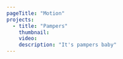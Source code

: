 ```yaml
---
pageTitle: "Motion"
projects:
  - title: "Pampers"
    thumbnail:
    video:
    description: "It's pampers baby"
---
```

